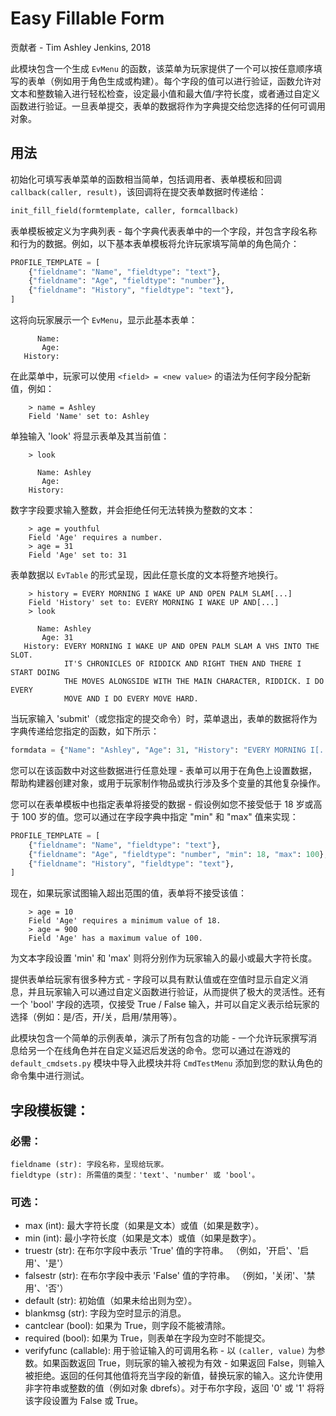 # Easy Fillable Form

贡献者 - Tim Ashley Jenkins, 2018

此模块包含一个生成 `EvMenu` 的函数，该菜单为玩家提供了一个可以按任意顺序填写的表单（例如用于角色生成或构建）。每个字段的值可以进行验证，函数允许对文本和整数输入进行轻松检查，设定最小值和最大值/字符长度，或者通过自定义函数进行验证。一旦表单提交，表单的数据将作为字典提交给您选择的任何可调用对象。

## 用法

初始化可填写表单菜单的函数相当简单，包括调用者、表单模板和回调 `callback(caller, result)`，该回调将在提交表单数据时传递给：

```python
init_fill_field(formtemplate, caller, formcallback)
```

表单模板被定义为字典列表 - 每个字典代表表单中的一个字段，并包含字段名称和行为的数据。例如，以下基本表单模板将允许玩家填写简单的角色简介：

```python
PROFILE_TEMPLATE = [
    {"fieldname": "Name", "fieldtype": "text"},
    {"fieldname": "Age", "fieldtype": "number"},
    {"fieldname": "History", "fieldtype": "text"},
]
```

这将向玩家展示一个 `EvMenu`，显示此基本表单：

```
      Name:
       Age:
   History:
```

在此菜单中，玩家可以使用 `<field> = <new value>` 的语法为任何字段分配新值，例如：

```
    > name = Ashley
    Field 'Name' set to: Ashley
```

单独输入 'look' 将显示表单及其当前值：

```
    > look

      Name: Ashley
       Age:
    History:
```

数字字段要求输入整数，并会拒绝任何无法转换为整数的文本：

```
    > age = youthful
    Field 'Age' requires a number.
    > age = 31
    Field 'Age' set to: 31
```

表单数据以 `EvTable` 的形式呈现，因此任意长度的文本将整齐地换行。

```
    > history = EVERY MORNING I WAKE UP AND OPEN PALM SLAM[...]
    Field 'History' set to: EVERY MORNING I WAKE UP AND[...]
    > look

      Name: Ashley
       Age: 31
   History: EVERY MORNING I WAKE UP AND OPEN PALM SLAM A VHS INTO THE SLOT.
            IT'S CHRONICLES OF RIDDICK AND RIGHT THEN AND THERE I START DOING
            THE MOVES ALONGSIDE WITH THE MAIN CHARACTER, RIDDICK. I DO EVERY
            MOVE AND I DO EVERY MOVE HARD.
```

当玩家输入 'submit'（或您指定的提交命令）时，菜单退出，表单的数据将作为字典传递给您指定的函数，如下所示：

```python
formdata = {"Name": "Ashley", "Age": 31, "History": "EVERY MORNING I[...]}
```

您可以在该函数中对这些数据进行任意处理 - 表单可以用于在角色上设置数据，帮助构建器创建对象，或用于玩家制作物品或执行涉及多个变量的其他复杂操作。

您可以在表单模板中也指定表单将接受的数据 - 假设例如您不接受低于 18 岁或高于 100 岁的值。您可以通过在字段字典中指定 "min" 和 "max" 值来实现：

```python
PROFILE_TEMPLATE = [
    {"fieldname": "Name", "fieldtype": "text"},
    {"fieldname": "Age", "fieldtype": "number", "min": 18, "max": 100},
    {"fieldname": "History", "fieldtype": "text"},
]
```

现在，如果玩家试图输入超出范围的值，表单将不接受该值：

```
    > age = 10
    Field 'Age' requires a minimum value of 18.
    > age = 900
    Field 'Age' has a maximum value of 100.
```

为文本字段设置 'min' 和 'max' 则将分别作为玩家输入的最小或最大字符长度。

提供表单给玩家有很多种方式 - 字段可以具有默认值或在空值时显示自定义消息，并且玩家输入可以通过自定义函数进行验证，从而提供了极大的灵活性。还有一个 'bool' 字段的选项，仅接受 True / False 输入，并可以自定义表示给玩家的选择（例如：是/否，开/关，启用/禁用等）。

此模块包含一个简单的示例表单，演示了所有包含的功能 - 一个允许玩家撰写消息给另一个在线角色并在自定义延迟后发送的命令。您可以通过在游戏的 `default_cmdsets.py` 模块中导入此模块并将 `CmdTestMenu` 添加到您的默认角色的命令集中进行测试。

## 字段模板键：

### 必需：

```
fieldname (str): 字段名称，呈现给玩家。
fieldtype (str): 所需值的类型：'text'、'number' 或 'bool'。
```

### 可选：

- max (int): 最大字符长度（如果是文本）或值（如果是数字）。
- min (int): 最小字符长度（如果是文本）或值（如果是数字）。
- truestr (str): 在布尔字段中表示 'True' 值的字符串。
  （例如，'开启'、'启用'、'是'）
- falsestr (str): 在布尔字段中表示 'False' 值的字符串。
  （例如，'关闭'、'禁用'、'否'）
- default (str): 初始值（如果未给出则为空）。
- blankmsg (str): 字段为空时显示的消息。
- cantclear (bool): 如果为 True，则字段不能被清除。
- required (bool): 如果为 True，则表单在字段为空时不能提交。
- verifyfunc (callable): 用于验证输入的可调用名称 - 以 `(caller, value)` 为参数。如果函数返回 True，则玩家的输入被视为有效 - 如果返回 False，则输入被拒绝。返回的任何其他值将充当字段的新值，替换玩家的输入。这允许使用非字符串或整数的值（例如对象 dbrefs）。对于布尔字段，返回 '0' 或 '1' 将将该字段设置为 False 或 True。
